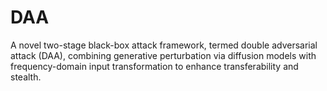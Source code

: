 # DAA
A novel two-stage black-box attack framework, termed double adversarial attack (DAA), combining generative perturbation via diffusion models with frequency-domain input transformation to enhance transferability and stealth.
